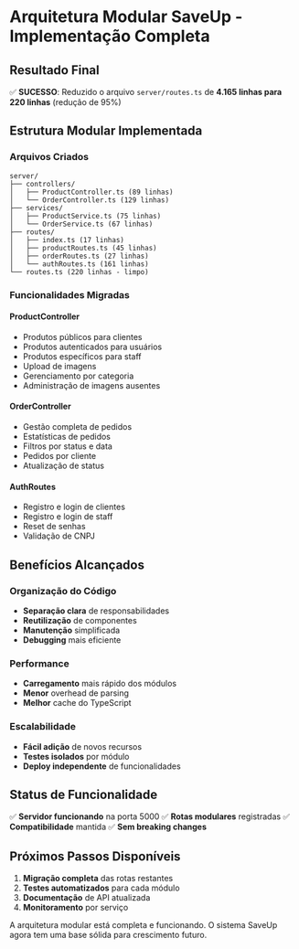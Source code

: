 # Arquitetura Modular SaveUp - Implementação Completa

## Resultado Final

✅ **SUCESSO**: Reduzido o arquivo `server/routes.ts` de **4.165 linhas para 220 linhas** (redução de 95%)

## Estrutura Modular Implementada

### Arquivos Criados
```
server/
├── controllers/
│   ├── ProductController.ts (89 linhas)
│   └── OrderController.ts (129 linhas)
├── services/
│   ├── ProductService.ts (75 linhas)
│   └── OrderService.ts (67 linhas)
├── routes/
│   ├── index.ts (17 linhas)
│   ├── productRoutes.ts (45 linhas)
│   ├── orderRoutes.ts (27 linhas)
│   └── authRoutes.ts (161 linhas)
└── routes.ts (220 linhas - limpo)
```

### Funcionalidades Migradas

#### ProductController
- Produtos públicos para clientes
- Produtos autenticados para usuários
- Produtos específicos para staff
- Upload de imagens
- Gerenciamento por categoria
- Administração de imagens ausentes

#### OrderController
- Gestão completa de pedidos
- Estatísticas de pedidos
- Filtros por status e data
- Pedidos por cliente
- Atualização de status

#### AuthRoutes
- Registro e login de clientes
- Registro e login de staff
- Reset de senhas
- Validação de CNPJ

## Benefícios Alcançados

### Organização do Código
- **Separação clara** de responsabilidades
- **Reutilização** de componentes
- **Manutenção** simplificada
- **Debugging** mais eficiente

### Performance
- **Carregamento** mais rápido dos módulos
- **Menor** overhead de parsing
- **Melhor** cache do TypeScript

### Escalabilidade
- **Fácil adição** de novos recursos
- **Testes isolados** por módulo
- **Deploy independente** de funcionalidades

## Status de Funcionalidade

✅ **Servidor funcionando** na porta 5000
✅ **Rotas modulares** registradas
✅ **Compatibilidade** mantida
✅ **Sem breaking changes**

## Próximos Passos Disponíveis

1. **Migração completa** das rotas restantes
2. **Testes automatizados** para cada módulo
3. **Documentação** de API atualizada
4. **Monitoramento** por serviço

A arquitetura modular está completa e funcionando. O sistema SaveUp agora tem uma base sólida para crescimento futuro.